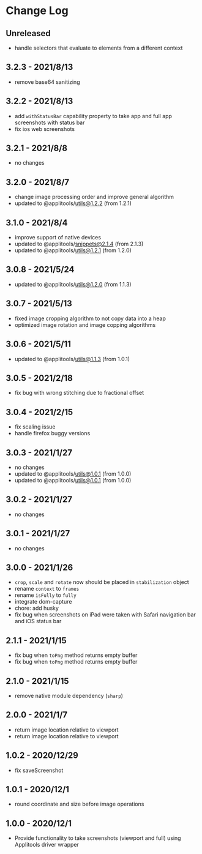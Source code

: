 
# Change Log

## Unreleased

- handle selectors that evaluate to elements from a different context

## 3.2.3 - 2021/8/13

- remove base64 sanitizing

## 3.2.2 - 2021/8/13

- add `withStatusBar` capability property to take app and full app screenshots with status bar
- fix ios web screenshots

## 3.2.1 - 2021/8/8

- no changes

## 3.2.0 - 2021/8/7

- change image processing order and improve general algorithm
- updated to @applitools/utils@1.2.2 (from 1.2.1)

## 3.1.0 - 2021/8/4

- improve support of native devices
- updated to @applitools/snippets@2.1.4 (from 2.1.3)
- updated to @applitools/utils@1.2.1 (from 1.2.0)

## 3.0.8 - 2021/5/24

- updated to @applitools/utils@1.2.0 (from 1.1.3)

## 3.0.7 - 2021/5/13

- fixed image cropping algorithm to not copy data into a heap
- optimized image rotation and image copping algorithms

## 3.0.6 - 2021/5/11

- updated to @applitools/utils@1.1.3 (from 1.0.1)

 ## 3.0.5 - 2021/2/18

- fix bug with wrong stitching due to fractional offset 

## 3.0.4 - 2021/2/15

- fix scaling issue
- handle firefox buggy versions

## 3.0.3 - 2021/1/27

- no changes
- updated to @applitools/utils@1.0.1 (from 1.0.0)
- updated to @applitools/utils@1.0.1 (from 1.0.0)
## 3.0.2 - 2021/1/27

- no changes
## 3.0.1 - 2021/1/27
- no changes
## 3.0.0 - 2021/1/26

- `crop`, `scale` and `rotate` now should be placed in `stabilization` object
- rename `context` to `frames`
- rename `isFully` to `fully`
- integrate dom-capture
- chore: add husky
- fix bug when screenshots on iPad were taken with Safari navigation bar and iOS status bar

## 2.1.1 - 2021/1/15

- fix bug when `toPng` method returns empty buffer
- fix bug when `toPng` method returns empty buffer
## 2.1.0 - 2021/1/15

- remove native module dependency (`sharp`)

## 2.0.0 - 2021/1/7

- return image location relative to viewport
- return image location relative to viewport
## 1.0.2 - 2020/12/29

- fix saveScreenshot
## 1.0.1 - 2020/12/1

- round coordinate and size before image operations

## 1.0.0 - 2020/12/1

- Provide functionality to take screenshots (viewport and full) using Applitools driver wrapper
